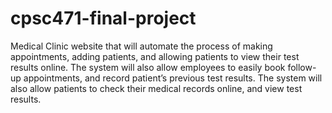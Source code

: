 # cpsc471-final-project
Medical Clinic website that will automate the process of making appointments, adding patients, and allowing patients to view their test results online. The system will also allow employees to easily book follow-up appointments, and record patient’s previous test results. The system will also allow patients to check their medical records online, and view test results.
